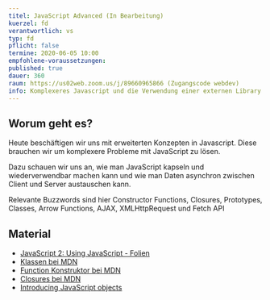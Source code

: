 ```yaml
---
titel: JavaScript Advanced (In Bearbeitung)
kuerzel: fd
verantwortlich: vs
typ: fd
pflicht: false
termine: 2020-06-05 10:00
empfohlene-voraussetzungen: 
published: true
dauer: 360
raum: https://us02web.zoom.us/j/89660965866 (Zugangscode webdev)
info: Komplexeres Javascript und die Verwendung einer externen Library.
---
```

## Worum geht es?
Heute beschäftigen wir uns mit erweiterten Konzepten in Javascript. Diese brauchen wir um komplexere Probleme mit JavaScript zu lösen. 

Dazu schauen wir uns an, wie man JavaScript kapseln und wiederverwendbar machen kann und wie man Daten asynchron zwischen Client und Server austauschen kann. 

Relevante Buzzwords sind hier Constructor Functions, Closures, Prototypes, Classes, Arrow Functions, AJAX, XMLHttpRequest und Fetch API

## Material
- [JavaScript 2: Using JavaScript - Folien](../../material/frontend-development-1/session-5/slides/Chapter09-JavaScript2UsingJavaScript.pdf)
- [Klassen bei MDN](https://developer.mozilla.org/de/docs/Web/JavaScript/Reference/Klassen)
- [Function Konstruktor bei MDN](https://developer.mozilla.org/de/docs/Web/JavaScript/Reference/Global_Objects/Function)
- [Closures bei MDN](https://developer.mozilla.org/de/docs/Web/JavaScript/Closures)
- [Introducing JavaScript objects](https://developer.mozilla.org/en-US/docs/Learn/JavaScript/Objects)
